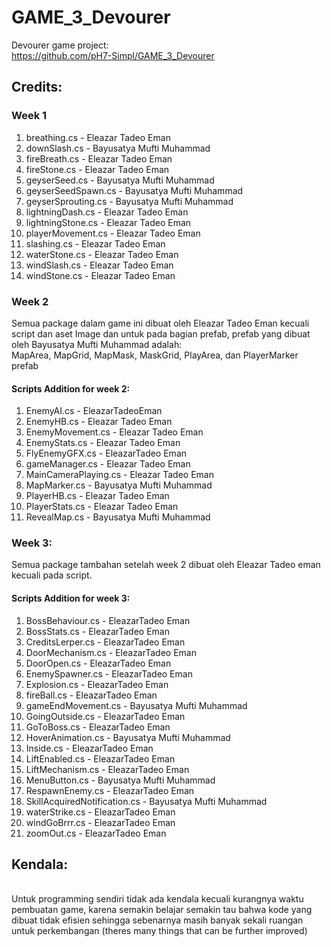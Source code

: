 # GAME_3_Devourer
Devourer game project:
<br />
https://github.com/pH7-Simpl/GAME_3_Devourer

## Credits:
### Week 1
<ol>
<li>breathing.cs - Eleazar Tadeo Eman</li>
<li>downSlash.cs - Bayusatya Mufti Muhammad</li>
<li>fireBreath.cs - Eleazar Tadeo Eman</li>
<li>fireStone.cs - Eleazar Tadeo Eman</li>
<li>geyserSeed.cs - Bayusatya Mufti Muhammad</li>
<li>geyserSeedSpawn.cs - Bayusatya Mufti Muhammad</li>
<li>geyserSprouting.cs - Bayusatya Mufti Muhammad</li>
<li>lightningDash.cs - Eleazar Tadeo Eman</li>
<li>lightningStone.cs - Eleazar Tadeo Eman</li>
<li>playerMovement.cs - Eleazar Tadeo Eman</li>
<li>slashing.cs - Eleazar Tadeo Eman</li>
<li>waterStone.cs - Eleazar Tadeo Eman</li>
<li>windSlash.cs - Eleazar Tadeo Eman</li>
<li>windStone.cs - Eleazar Tadeo Eman</li>
</ol>

### Week 2
Semua package dalam game ini dibuat oleh Eleazar Tadeo Eman kecuali script dan aset Image dan untuk pada bagian prefab, prefab yang dibuat oleh Bayusatya Mufti Muhammad adalah:
<br />
MapArea, MapGrid, MapMask, MaskGrid, PlayArea, dan PlayerMarker prefab

#### Scripts Addition for week 2:
<ol>
<li>EnemyAI.cs - EleazarTadeoEman</li>
<li>EnemyHB.cs - Eleazar Tadeo Eman</li>
<li>EnemyMovement.cs - Eleazar Tadeo Eman</li>
<li>EnemyStats.cs - Eleazar Tadeo Eman</li>
<li>FlyEnemyGFX.cs - EleazarTadeo Eman</li>
<li>gameManager.cs - Eleazar Tadeo Eman</li>
<li>MainCameraPlaying.cs - Eleazar Tadeo Eman</li>
<li>MapMarker.cs - Bayusatya Mufti Muhammad</li>
<li>PlayerHB.cs - Eleazar Tadeo Eman</li>
<li>PlayerStats.cs - Eleazar Tadeo Eman</li>
<li>RevealMap.cs - Bayusatya Mufti Muhammad</li>
</ol>

### Week 3:
Semua package tambahan setelah week 2 dibuat oleh Eleazar Tadeo eman kecuali pada script.

#### Scripts Addition for week 3:
<ol>
<li> BossBehaviour.cs - EleazarTadeo Eman </li>
<li> BossStats.cs - EleazarTadeo Eman </li>
<li> CreditsLerper.cs - EleazarTadeo Eman </li>
<li> DoorMechanism.cs - EleazarTadeo Eman </li>
<li> DoorOpen.cs - EleazarTadeo Eman </li>
<li> EnemySpawner.cs - EleazarTadeo Eman </li>
<li> Explosion.cs - EleazarTadeo Eman </li>
<li> fireBall.cs - EleazarTadeo Eman </li>
<li> gameEndMovement.cs - Bayusatya Mufti Muhammad </li>
<li> GoingOutside.cs - EleazarTadeo Eman </li>
<li> GoToBoss.cs - EleazarTadeo Eman </li>
<li> HoverAnimation.cs - Bayusatya Mufti Muhammad </li>
<li> Inside.cs - EleazarTadeo Eman </li>
<li> LiftEnabled.cs - EleazarTadeo Eman </li>
<li> LiftMechanism.cs - EleazarTadeo Eman </li>
<li> MenuButton.cs - Bayusatya Mufti Muhammad </li>
<li> RespawnEnemy.cs - EleazarTadeo Eman </li>
<li> SkillAcquiredNotification.cs - Bayusatya Mufti Muhammad </li>
<li> waterStrike.cs - EleazarTadeo Eman </li>
<li> windGoBrrr.cs - EleazarTadeo Eman </li>
<li> zoomOut.cs - EleazarTadeo Eman </li>
</ol>


## Kendala:
<br />
Untuk programming sendiri tidak ada kendala kecuali kurangnya waktu pembuatan game, karena semakin belajar semakin tau bahwa kode yang dibuat tidak efisien sehingga sebenarnya masih banyak sekali ruangan untuk perkembangan (theres many things that can be further improved)
